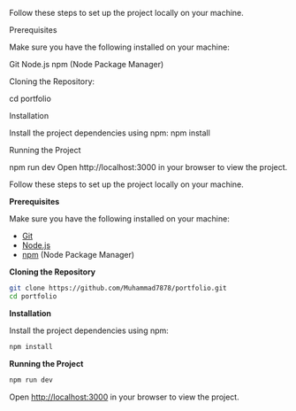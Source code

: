 Follow these steps to set up the project locally on your machine.

Prerequisites

Make sure you have the following installed on your machine:

Git
Node.js
npm (Node Package Manager)

Cloning the Repository:

cd portfolio

Installation

Install the project dependencies using npm:
npm install

Running the Project

npm run dev
Open http://localhost:3000 in your browser to view the project.


Follow these steps to set up the project locally on your machine.

**Prerequisites**

Make sure you have the following installed on your machine:

- [Git](https://git-scm.com/)
- [Node.js](https://nodejs.org/en)
- [npm](https://www.npmjs.com/) (Node Package Manager)

**Cloning the Repository**

```bash
git clone https://github.com/Muhammad7878/portfolio.git
cd portfolio
```

**Installation**

Install the project dependencies using npm:

```bash
npm install
```

**Running the Project**

```bash
npm run dev
```

Open [http://localhost:3000](http://localhost:3000) in your browser to view the project.
